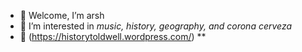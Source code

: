 - 👋 Welcome, I’m arsh
- 👀 I’m interested in _music, history, geography, and corona cerveza_
- 💞️ (https://historytoldwell.wordpress.com/)
**
<!---
arshv06/arshv06 is a ✨ special ✨ repository because its `README.md` (this file) appears on your GitHub profile.
You can click the Preview link to take a look at your changes.
--->
